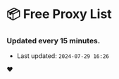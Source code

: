 # :package: Free Proxy List
### Updated every 15 minutes.

- Last updated: `2024-07-29 16:26`

:heart:
